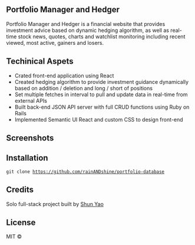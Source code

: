 ## Portfolio Manager and Hedger
Portfolio Manager and Hedger is a financial website that provides investment advice based on dynamic hedging algorithm, as well as real-time stock news, quotes, charts and watchlist monitoring including recent viewed, most active, gainers and losers.

## Techinical Aspets
+ Crated front-end application using React 
+ Created hedging algorithm to provide investment guidance dynamically based on addition / deletion and long / short of positions
+ Set multiple fetches in interval to pull and update data in real-time from external APIs
+ Built back-end JSON API server with full CRUD functions using Ruby on Rails
+ Implemented Semantic UI React and custom CSS to design front-end

## Screenshots


## Installation
<code>git clone https://github.com/rainANDshine/portfolio-database</code>

## Credits
Solo full-stack project built by [Shun Yao](https://github.com/rainANDshine)

## License
MIT ©
